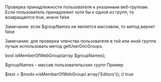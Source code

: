 Проверка принадлежности пользователя к указанным веб-группам. Если пользователь принадлежит хотя бы к одной из групп, то возвращается true, иначе false

Замечание: если $groupNames не является массивом, то метод вернет false

Замечание: для проверки членства пользователя в той или иной группе лучше использовать метод getUserDocGroups.

bool isMemberOfWebGroup(array $groupNames);

$groupNames - массив пользовательских групп
Пример

$test = $modx->isMemberOfWebGroup( array('Editors')); // true